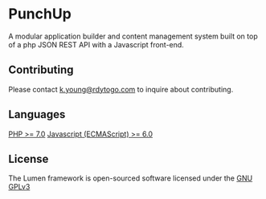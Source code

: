 # PunchUp
A modular application builder and content management system built on top of a php JSON REST API with a Javascript front-end.

## Contributing
Please contact k.young@rdytogo.com to inquire about contributing.

## Languages
[PHP >= 7.0](http://php.net/)
[Javascript (ECMAScript) >= 6.0](https://en.wikipedia.org/wiki/JavaScript)


## License
The Lumen framework is open-sourced software licensed under the [GNU GPLv3](https://www.gnu.org/licenses/gpl-3.0.en.html)

